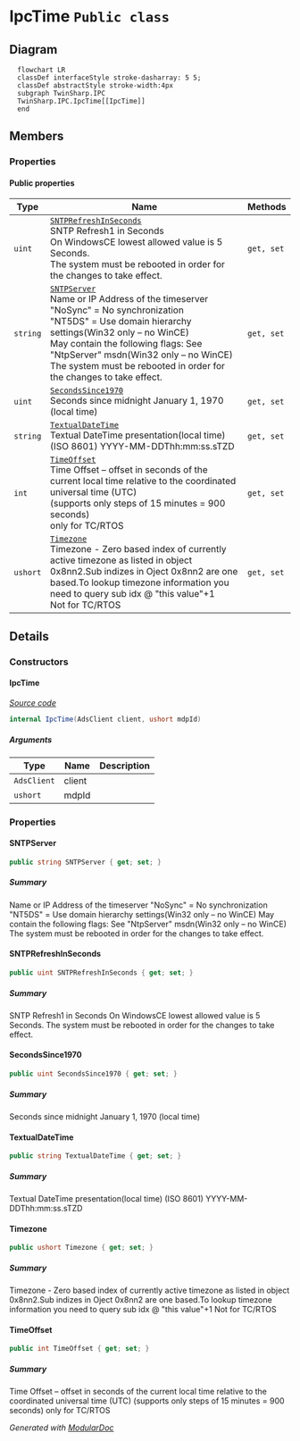 # IpcTime `Public class`

## Diagram
```mermaid
  flowchart LR
  classDef interfaceStyle stroke-dasharray: 5 5;
  classDef abstractStyle stroke-width:4px
  subgraph TwinSharp.IPC
  TwinSharp.IPC.IpcTime[[IpcTime]]
  end
```

## Members
### Properties
#### Public  properties
| Type | Name | Methods |
| --- | --- | --- |
| `uint` | [`SNTPRefreshInSeconds`](#sntprefreshinseconds)<br>SNTP Refresh1 in Seconds<br>            On WindowsCE lowest allowed value is 5 Seconds.<br>            The system must be rebooted in order for the changes to take effect. | `get, set` |
| `string` | [`SNTPServer`](#sntpserver)<br>Name or IP Address of the timeserver<br>            "NoSync" = No synchronization<br>            "NT5DS" = Use domain hierarchy settings(Win32 only – no WinCE)<br>            May contain the following flags: See "NtpServer" msdn(Win32 only – no WinCE)<br>            The system must be rebooted in order for the changes to take effect. | `get, set` |
| `uint` | [`SecondsSince1970`](#secondssince1970)<br>Seconds since midnight January 1, 1970 (local time) | `get, set` |
| `string` | [`TextualDateTime`](#textualdatetime)<br>Textual DateTime presentation(local time)<br>            (ISO 8601) YYYY-MM-DDThh:mm:ss.sTZD | `get, set` |
| `int` | [`TimeOffset`](#timeoffset)<br>Time Offset – offset in seconds of the current local time relative to the coordinated universal time (UTC)<br>            (supports only steps of 15 minutes = 900 seconds)<br>            only for TC/RTOS | `get, set` |
| `ushort` | [`Timezone`](#timezone)<br>Timezone - Zero based index of currently active timezone as listed in object 0x8nn2.Sub indizes in Oject 0x8nn2 are one based.To lookup timezone information you need to query sub idx @ "this value"+1<br>            Not for TC/RTOS | `get, set` |

## Details
### Constructors
#### IpcTime
[*Source code*](https://github.com///blob//TwinSharp/IPC/IpcTime.cs#L18)
```csharp
internal IpcTime(AdsClient client, ushort mdpId)
```
##### Arguments
| Type | Name | Description |
| --- | --- | --- |
| `AdsClient` | client |   |
| `ushort` | mdpId |   |

### Properties
#### SNTPServer
```csharp
public string SNTPServer { get; set; }
```
##### Summary
Name or IP Address of the timeserver
            "NoSync" = No synchronization
            "NT5DS" = Use domain hierarchy settings(Win32 only – no WinCE)
            May contain the following flags: See "NtpServer" msdn(Win32 only – no WinCE)
            The system must be rebooted in order for the changes to take effect.

#### SNTPRefreshInSeconds
```csharp
public uint SNTPRefreshInSeconds { get; set; }
```
##### Summary
SNTP Refresh1 in Seconds
            On WindowsCE lowest allowed value is 5 Seconds.
            The system must be rebooted in order for the changes to take effect.

#### SecondsSince1970
```csharp
public uint SecondsSince1970 { get; set; }
```
##### Summary
Seconds since midnight January 1, 1970 (local time)

#### TextualDateTime
```csharp
public string TextualDateTime { get; set; }
```
##### Summary
Textual DateTime presentation(local time)
            (ISO 8601) YYYY-MM-DDThh:mm:ss.sTZD

#### Timezone
```csharp
public ushort Timezone { get; set; }
```
##### Summary
Timezone - Zero based index of currently active timezone as listed in object 0x8nn2.Sub indizes in Oject 0x8nn2 are one based.To lookup timezone information you need to query sub idx @ "this value"+1
            Not for TC/RTOS

#### TimeOffset
```csharp
public int TimeOffset { get; set; }
```
##### Summary
Time Offset – offset in seconds of the current local time relative to the coordinated universal time (UTC)
            (supports only steps of 15 minutes = 900 seconds)
            only for TC/RTOS

*Generated with* [*ModularDoc*](https://github.com/hailstorm75/ModularDoc)
